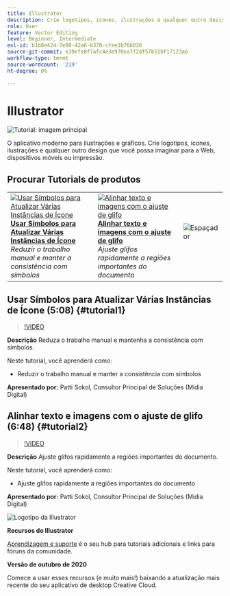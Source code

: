 ```yaml
---
title: Illustrator
description: Crie logotipos, ícones, ilustrações e qualquer outro design que você possa imaginar para a Web, dispositivos móveis ou impressão
role: User
feature: Vector Editing
level: Beginner, Intermediate
exl-id: b1b8e424-7e08-42a6-b370-cfee1b76b036
source-git-commit: e39efe0f7afc4e3e970ea7f2df57b51bf17123a6
workflow-type: tm+mt
source-wordcount: '219'
ht-degree: 0%

---
```


# Illustrator

![Tutorial: imagem principal](../assets/Illustrator.jpg)

O aplicativo moderno para ilustrações e gráficos. Crie logotipos, ícones, ilustrações e qualquer outro design que você possa imaginar para a Web, dispositivos móveis ou impressão.

## Procurar Tutorials de produtos

<table style="table-layout:fixed">
<tr>
 <td>
   <a href="illustrator.md#tutorial1">
      <img alt="Usar Símbolos para Atualizar Várias Instâncias de Ícone" src="../assets/Illustrator_symbols_sokol_thumbnail.jpg" />
   </a>
    <div>
   <a href="illustrator.md#tutorial1"><strong>Usar Símbolos para Atualizar Várias Instâncias de Ícone</strong></a>
    </div>
    <em>Reduzir o trabalho manual e manter a consistência com símbolos</em>
    <br>
  </td>
  <td>
    <a href="illustrator.md#tutorial2">
        <img alt="Alinhar texto e imagens com o ajuste de glifo" src="../assets/illustrator_glyphAlign_sokol_thumbnail.jpg" />
    </a>
    <div>
    <a href="illustrator.md#tutorial2"><strong>Alinhar texto e imagens com o ajuste de glifo</strong></a>
    </div>
    <em>Ajuste glifos rapidamente a regiões importantes do documento</em>
    <br>
  </td>
  <td>
    <img alt="Espaçador" src="../assets/Whitespacer.png" />
    <div>
    <br>
  </td>
</tr>
</table>

## Usar Símbolos para Atualizar Várias Instâncias de Ícone (5:08) {#tutorial1}

>[!VIDEO](https://video.tv.adobe.com/v/326816?hidetitle=true)

**Descrição**
Reduza o trabalho manual e mantenha a consistência com símbolos.

Neste tutorial, você aprenderá como:
* Reduzir o trabalho manual e manter a consistência com símbolos

**Apresentado por:**
Patti Sokol, Consultor Principal de Soluções (Mídia Digital)

## Alinhar texto e imagens com o ajuste de glifo (6:48) {#tutorial2}

>[!VIDEO](https://video.tv.adobe.com/v/326817?hidetitle=true)

**Descrição**
Ajuste glifos rapidamente a regiões importantes do documento.

Neste tutorial, você aprenderá como:
* Ajuste glifos rapidamente a regiões importantes do documento

**Apresentado por:**
Patti Sokol, Consultor Principal de Soluções (Mídia Digital)

![Logotipo da Illustrator](../assets/ai_appicon_96.png)

**Recursos do Illustrator**

[Aprendizagem e suporte](https://helpx.adobe.com/support/illustrator.html) é o seu hub para tutoriais adicionais e links para fóruns da comunidade.

**Versão de outubro de 2020**

Comece a usar esses recursos (e muito mais!) baixando a atualização mais recente do seu aplicativo de desktop Creative Cloud.
